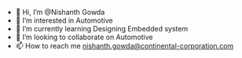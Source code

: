 - 👋 Hi, I’m @Nishanth Gowda
- 👀 I’m interested in Automotive
- 🌱 I’m currently learning Designing Embedded system
- 💞️ I’m looking to collaborate on Automotive 
- 📫 How to reach me nishanth.gowda@continental-corporation.com

<!---
Nigoda-Continental/Nigoda-Continental is a ✨ special ✨ repository because its `README.md` (this file) appears on your GitHub profile.
You can click the Preview link to take a look at your changes.
--->
